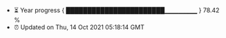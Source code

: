 - ⏳ Year progress { ███████████████████████▁▁▁▁▁▁▁ } 78.42 %
- ⏰ Updated on Thu, 14 Oct 2021 05:18:14 GMT

